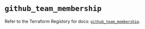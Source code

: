 # `github_team_membership`

Refer to the Terraform Registory for docs: [`github_team_membership`](https://registry.terraform.io/providers/integrations/github/5.30.1/docs/resources/team_membership).
